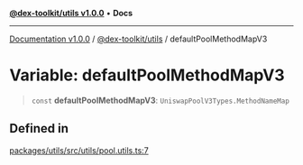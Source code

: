 [**@dex-toolkit/utils v1.0.0**](../README.md) • **Docs**

***

[Documentation v1.0.0](../../../packages.md) / [@dex-toolkit/utils](../README.md) / defaultPoolMethodMapV3

# Variable: defaultPoolMethodMapV3

> `const` **defaultPoolMethodMapV3**: `UniswapPoolV3Types.MethodNameMap`

## Defined in

[packages/utils/src/utils/pool.utils.ts:7](https://github.com/niZmosis/dex-toolkit/blob/3d8b41b44787b30fbea5de3ab4737662ffb61bc8/packages/utils/src/utils/pool.utils.ts#L7)
